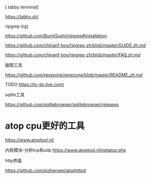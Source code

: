 


[ tabby terminal]

https://tabby.sh/



ripgrep (rg)

https://github.com/BurntSushi/ripgrep#installation


https://github.com/chinanf-boy/ripgrep-zh/blob/master/GUIDE.zh.md


https://github.com/chinanf-boy/ripgrep-zh/blob/master/FAQ.zh.md



脑图工具

https://github.com/revezone/revezone/blob/master/README_zh.md



TODO 
https://to-do.live.com/





sqlite工具

https://github.com/sqlitebrowser/sqlitebrowser/releases




#  atop  cpu更好的工具 

https://www.atoptool.nl/

内核模块-分析tcp和udp
https://www.atoptool.nl/netatop.php  

http界面

https://github.com/pizhenwei/atophttpd




